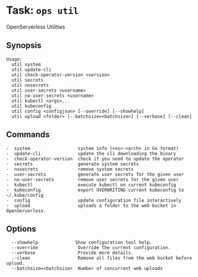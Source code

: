 <!---
Licensed to the Apache Software Foundation (ASF) under one
or more contributor license agreements.  See the NOTICE file
distributed with this work for additional information
regarding copyright ownership.  The ASF licenses this file
to you under the Apache License, Version 2.0 (the
"License"); you may not use this file except in compliance
with the License.  You may obtain a copy of the License at

  http://www.apache.org/licenses/LICENSE-2.0

Unless required by applicable law or agreed to in writing,
software distributed under the License is distributed on an
"AS IS" BASIS, WITHOUT WARRANTIES OR CONDITIONS OF ANY
KIND, either express or implied.  See the License for the
specific language governing permissions and limitations
under the License.
-->
# Task:  `ops util`

OpenServerless Utilities

## Synopsis

```text
Usage:
  util system
  util update-cli
  util check-operator-version <version>
  util secrets
  util nosecrets
  util user-secrets <username>
  util no-user-secrets <username>
  util kubectl <args>...
  util kubeconfig
  util config <configjson> [--override] [--showhelp]
  util upload <folder> [--batchsize=<batchsize>] [--verbose] [--clean]
```

## Commands

```
-  system                  system info (<os>-<arch> in Go format)
-  update-cli              update the cli downloading the binary
-  check-operator-version  check if you need to update the operator
-  secrets                 generate system secrets 
-  nosecrets               remove system secrets
-  user-secrets            generate user secrets for the given user
-  no-user-secrets         remove user secrets for the given user
-  kubectl                 execute kubectl on current kubeconfig
-  kubeconfig              export OVERWRITING current kubeconfig to ~/.kube/config
-  config                  update configuration file interactively
-  upload                  uploads a folder to the web bucket in OpenServerless.
```

## Options

```
  --showhelp              Show configuration tool help.
  --override               Override the current configuration.
  --verbose                Provide more details.
  --clean                  Remove all files from the web bucket before upload.
  --batchsize=<batchsize>  Number of concurrent web uploads
```